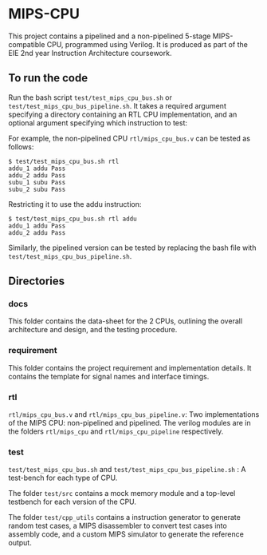 # MIPS-CPU

This project contains a pipelined and a non-pipelined 5-stage MIPS-compatible CPU, programmed using Verilog. It is produced as part of the EIE 2nd year Instruction Architecture coursework.

## To run the code

Run the bash script <code>test/test_mips_cpu_bus.sh</code> or <code>test/test_mips_cpu_bus_pipeline.sh</code>. It takes a required argument specifying a directory containing an RTL CPU implementation, and an optional argument specifying which instruction to test:

For example, the non-pipelined CPU `rtl/mips_cpu_bus.v` can be tested as follows:
```
$ test/test_mips_cpu_bus.sh rtl
addu_1 addu Pass
addu_2 addu Pass
subu_1 subu Pass
subu_2 subu Pass
```
Restricting it to use the addu instruction:
```
$ test/test_mips_cpu_bus.sh rtl addu
addu_1 addu Pass
addu_2 addu Pass
```
Similarly, the pipelined version can be tested by replacing the bash file with <code>test/test_mips_cpu_bus_pipeline.sh</code>.

## Directories

### docs
This folder contains the data-sheet for the 2 CPUs, outlining the overall architecture and design, and the testing procedure.

### requirement
This folder contains the project requirement and implementation details. It contains the template for signal names and interface timings.

### rtl
<code>rtl/mips_cpu_bus.v</code> and <code>rtl/mips_cpu_bus_pipeline.v</code>: Two implementations of the MIPS CPU: non-pipelined and pipelined. The verilog modules are in the folders <code>rtl/mips_cpu</code> and <code>rtl/mips_cpu_pipeline</code> respectively.

### test
<code>test/test_mips_cpu_bus.sh</code> and <code>test/test_mips_cpu_bus_pipeline.sh</code> : A test-bench for each type of CPU.

The folder <code>test/src</code> contains a mock memory module and a top-level testbench for each version of the CPU.

The folder <code>test/cpp_utils</code> contains a instruction generator to generate random test cases, a MIPS disassembler to convert test cases into assembly code, and a custom MIPS simulator to generate the reference output. 
